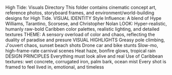High Tide: Visuals Directory
This folder contains cinematic concept art, reference photos, storyboard frames, and environment/world-building designs for High Tide.
VISUAL IDENTITY
Style Influence: A blend of Hype Williams, Tarantino, Scorsese, and Christopher Nolan
LOOK: Hyper-realistic, humanly raw-bold Caribben color palettes, realistic lighting, and detailed textures
THEME: A sensory overload of color and chaos, reflecting the duality of paradise and presure
VISUAL HIGHLIGHTS
Greasy pole climbing, J'ouvert chaos, sunset beach shots
Drone car and bike stunts
Slow-mo, high-frame-rate carnival scenes
Heat haze, bonfire glows, tropical rain
DESIGN PRINCIPLES
Everything must look alive and real
Use of Caribbean textures: wet concrete, corrugated iron, palm bark, ocean mist
Every shot is framed to feel lived in, emotional, and timeless
